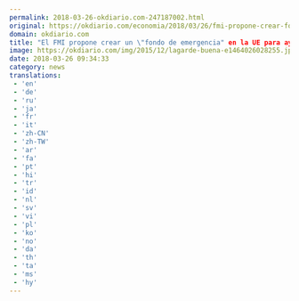 ```yaml
---
permalink: 2018-03-26-okdiario.com-247187002.html
original: https://okdiario.com/economia/2018/03/26/fmi-propone-crear-fondo-emergencia-ue-ayudar-paises-problemas-financieros-2024184
domain: okdiario.com
title: "El FMI propone crear un \"fondo de emergencia" en la UE para ayudar a los países con problemas financieros"
image: https://okdiario.com/img/2015/12/lagarde-buena-e1464026028255.jpg
date: 2018-03-26 09:34:33
category: news
translations: 
 - 'en'
 - 'de'
 - 'ru'
 - 'ja'
 - 'fr'
 - 'it'
 - 'zh-CN'
 - 'zh-TW'
 - 'ar'
 - 'fa'
 - 'pt'
 - 'hi'
 - 'tr'
 - 'id'
 - 'nl'
 - 'sv'
 - 'vi'
 - 'pl'
 - 'ko'
 - 'no'
 - 'da'
 - 'th'
 - 'ta'
 - 'ms'
 - 'hy'
---
```


